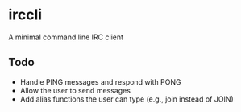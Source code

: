 # irccli
A minimal command line IRC client

## Todo
- Handle PING messages and respond with PONG
- Allow the user to send messages
 - Add alias functions the user can type (e.g., join instead of JOIN)
